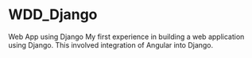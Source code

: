 # WDD_Django
Web App using Django
My first experience in building a web application using Django. This involved integration of Angular into Django.
